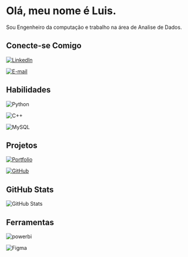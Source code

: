 
# Olá, meu nome é Luis.

Sou Engenheiro da computação e trabalho na área de Analise de Dados.

## Conecte-se Comigo
[![LinkedIn](https://img.shields.io/badge/LinkedIn-012?style=for-the-badge&logo=linkedin&logoColor=f1c80f)](https://www.linkedin.com/in/luisrivieira/)

[![E-mail](https://img.shields.io/badge/-Email-012?style=for-the-badge&logo=microsoft-outlook&logoColor=f1c80f)](mailto:luisrivieira@gamil.com)

## Habilidades
![Python](https://img.shields.io/badge/python-012?style=for-the-badge&logo=python&logoColor=f1c80f)

![C++](https://img.shields.io/badge/C%2B%2B-012?style=for-the-badge&logo=c%2B%2B&logoColor=f1c80f)

![MySQL](https://img.shields.io/badge/MySQL-012?style=for-the-badge&logo=mysql&logoColor=f1c80f)



## Projetos

[![Portfolio](https://img.shields.io/badge/Portfolio-012?style=for-the-badge&logo=todoist&logoColor=f1c80f)](https://app.powerbi.com/reportEmbed?reportId=5efc4110-af5b-4399-b884-170ffeaa09f3&autoAuth=true&ctid=9c9f0588-5e45-4da3-8509-6db215785697)

[![GitHub](https://img.shields.io/badge/GitHub-012?style=for-the-badge&logo=github&logoColor=f1c80f)](https://github.com/LuisRivieira)

## GitHub Stats

![GitHub Stats](https://github-readme-stats.vercel.app/api?username=LuisRivieira&theme=transparent&bg_color=012&border_color=303DC&show_icons=true&icon_color=f1c80f&title_color=f1c80f&text_color=FFF)

## Ferramentas
![powerbi](https://img.shields.io/badge/Powerbi-012?style=for-the-badge&logo=powerbi&logoColor=f1c80f)

![Figma](https://img.shields.io/badge/Figma-012?style=for-the-badge&logo=figma&logoColor=f1c80f)
